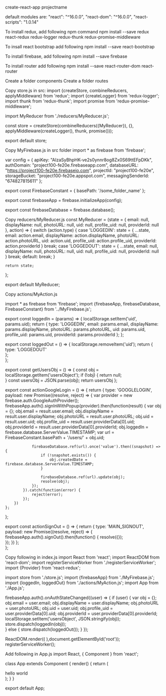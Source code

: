 create-react-app projectname

default modules are:
"react": "^16.0.0",
"react-dom": "^16.0.0",
"react-scripts": "1.0.14"

To install redux, add following npm command
npm install --save redux react-redux redux-logger redux-thunk redux-promise-middleware

To insall react bootstrap add following
npm install --save react-bootstrap

To install firebase, add following
npm install --save firebase

To install router add following
npm install --save react-router-dom react-router



Create a folder components
Create a folder routes

Copy store.js in src:
import {createStore, combineReducers, applyMiddleware} from 'redux';
import {createLogger} from 'redux-logger';
import thunk from 'redux-thunk';
import promise from 'redux-promise-middleware';

import MyReducer from './reducers/MyReducer.js';

const store = createStore(combineReducers({MyReducer}), {}, applyMiddleware(createLogger(), thunk, promise()));

export default store;

Copy MyFirebase.js in src folder
import * as firebase from 'firebase';

var config = {
    apiKey: "AIzaSyBhpHK-ve2s0ynnr8og8Zx0S69ttEFpDKk",
	authDomain: "project100-fe20e.firebaseapp.com",
	databaseURL: "https://project100-fe20e.firebaseio.com",
	projectId: "project100-fe20e",
	storageBucket: "project100-fe20e.appspot.com",
	messagingSenderId: "674827815611"
  };

export const FirebaseConstant = {
	basePath: '/some_folder_name'
};

export const firebaseApp = firebase.initializeApp(config);

export const firebaseDatabase = firebase.database();


Copy reducers/MyReducer.js
const MyReducer = (state = {
	email: null,
	displayName: null,
	photoURL: null,
	uid: null,
	profile_uid: null,
	providerId: null
}, action) => {
	switch (action.type) {
		case 'LOGGEDIN':
			state = {
				...state,
				email: action.email,
				displayName: action.displayName,
				photoURL: action.photoURL,
				uid: action.uid,
				profile_uid: action.profile_uid,
				providerId: action.providerId
			}
			break;
		case 'LOGGEDOUT':
			state = {
				...state,
				email: null,
				displayName: null,
				photoURL: null,
				uid: null,
				profile_uid: null,
				providerId: null
			}
			break;
		default:
			break;
	}
	
	return state;
};

export default MyReducer;


Copy actions/MyAction.js


import * as firebase from 'firebase';
import {firebaseApp, firebaseDatabase, FirebaseConstant} from '../MyFirebase.js';


export const loggedIn = (params) => {
	localStorage.setItem('uid', params.uid);
	return {
		type: 'LOGGEDIN',
		email: params.email,
		displayName: params.displayName,
		photoURL: params.photoURL,
		uid: params.uid,
		profile_uid: params.uid,
		providerId: params.providerId
	};
};

export const loggedOut = () => {
	localStorage.removeItem('uid');
	return {
		type: 'LOGGEDOUT'	
	};	
};

export const getUsersObj = () => {
	const obj = localStorage.getItem('usersObject');
	if (!obj) {
		return null;	
	}
	const usersObj = JSON.parse(obj);
	return usersObj
};

export const actionGoogleLogin = () => {
	return {
		type: 'GOOGLELOGIN',
		payload: new Promise((resolve, reject) => {
			var provider = new firebase.auth.GoogleAuthProvider();
			firebaseApp.auth().signInWithPopup(provider).then(function(result) {
				var obj = {};
				obj.email = result.user.email;
				obj.displayName = result.user.displayName;
				obj.photoURL = result.user.photoURL;
				obj.uid = result.user.uid;
				obj.profile_uid = result.user.providerData[0].uid;
				obj.providerId = result.user.providerData[0].providerId;
				obj.loggedIn = firebase.database.ServerValue.TIMESTAMP;
				var url = FirebaseConstant.basePath + '/users/' + obj.uid;
				
				firebaseDatabase.ref(url).once('value').then((snapshot) => {
					if (!snapshot.exists()) {
						obj.createdDate = firebase.database.ServerValue.TIMESTAMP;	 
					}
					
					firebaseDatabase.ref(url).update(obj);
					resolve(obj);
				});
			}).catch(function(error) {
				reject(error);
			});
		})
	};	
	
};


export const actionSignOut = () => {
	return {
		type: 'MAIN_SIGNOUT',
		payload: new Promise((resolve, reject) => {
			firebaseApp.auth().signOut().then(function() {
				resolve({});						   
			});
		})
	};	
};






Copy following in index.js
import React from 'react';
import ReactDOM from 'react-dom';
import registerServiceWorker from './registerServiceWorker';
import {Provider} from 'react-redux';

import store from './store.js';
import {firebaseApp} from './MyFirebase.js';
import {loggedIn, loggedOut} from './actions/MyAction.js';
import App from './App.js';

firebaseApp.auth().onAuthStateChanged((user) => {
	if (user) {
		var obj = {};
		obj.email = user.email;
		obj.displayName = user.displayName;
		obj.photoURL = user.photoURL;
		obj.uid = user.uid;
		obj.profile_uid = user.providerData[0].uid;
		obj.providerId = user.providerData[0].providerId;
		localStorage.setItem('usersObject', JSON.stringify(obj));
		store.dispatch(loggedIn(obj));									  
	} else {
		store.dispatch(loggedOut());
	}
});


ReactDOM.render((
    <Provider store={store}>
		<App />
	</Provider>
),document.getElementById('root'));
registerServiceWorker();

Add following in App.js
import React, { Component } from 'react';

class App extends Component {
  render() {
    return (
      <div>
	  	hello world
      </div>
    );
  }
}

export default App;







